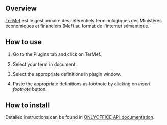 ## Overview

[TerMef](https://terminologie.finances.gouv.fr/) est le gestionnaire des référentiels terminologiques des Ministères économiques et financiers (Mef) au format de l'internet sémantique.

## How to use

1. Go to the Plugins tab and click on TerMef.

2. Select your term in document.

3. Select the appropriate definitions in plugin window.

4. Paste the appropriate definitions as footnote by clicking on *Insert footnote* button.

## How to install

Detailed instructions can be found in [ONLYOFFICE API documentation](https://api.onlyoffice.com/docs/plugin-and-macros/tutorials/installing/onlyoffice-docs-on-premises/).
